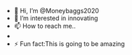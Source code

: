 - 👋 Hi, I’m @Moneybaggs2020
- 👀 I’m interested in innovating
- 📫 How to reach me..
- 
- ⚡ Fun fact:This is going to be amazing

<!---
Moneybaggs2020/Moneybaggs2020 is a ✨ special ✨ repository because its `README.md` (this file) appears on your GitHub profile.
You can click the Preview link to take a look at your changes.
--->
